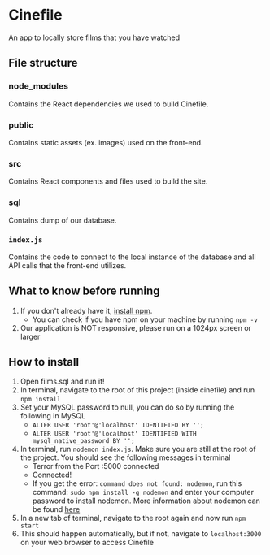 # Cinefile
An app to locally store films that you have watched

## File structure
### node_modules
Contains the React dependencies we used to build Cinefile.

### public
Contains static assets (ex. images) used on the front-end.

### src 
Contains React components and files used to build the site.

### sql
Contains dump of our database.

### `index.js`
Contains the code to connect to the local instance of the database and all API calls that the front-end utilizes. 


## What to know before running
1. If you don't already have it, [install npm](https://www.npmjs.com/get-npm).
   * You can check if you have npm on your machine by running `npm -v`
2. Our application is NOT responsive, please run on a 1024px screen or larger


## How to install
1. Open films.sql and run it!
2. In terminal, navigate to the root of this project (inside cinefile) and run `npm install`
3. Set your MySQL password to null, you can do so by running the following in MySQL
   * `ALTER USER 'root'@'localhost' IDENTIFIED BY '';`
   * `ALTER USER 'root'@'localhost' IDENTIFIED WITH mysql_native_password BY '';`
4. In terminal, run `nodemon index.js`. Make sure you are still at the root of the project. You should see the following messages in terminal
   * Terror from the Port :5000 connected
   * Connected!
   * If you get the error: `command does not found: nodemon`, run this command: `sudo npm install -g nodemon` and enter your computer password to install nodemon. More information about nodemon can be found [here](https://www.npmjs.com/package/nodemon)
5. In a new tab of terminal, navigate to the root again and now run `npm start`
6. This should happen automatically, but if not, navigate to `localhost:3000` on your web browser to access Cinefile
